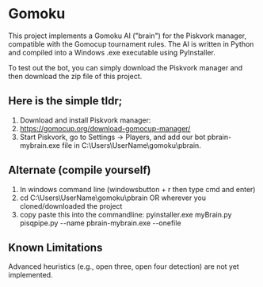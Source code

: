 # Gomoku
This project implements a Gomoku AI ("brain") for the Piskvork
manager, compatible with the Gomocup
tournament rules.
The AI is written in Python and compiled into a Windows .exe executable using PyInstaller.


To test out the bot, you can simply download the Piskvork manager and then download the zip file of this project. 

## Here is the simple tldr;
1. Download and install Piskvork manager:
2. https://gomocup.org/download-gomocup-manager/
3. Start Piskvork, go to Settings → Players, and add our bot pbrain-mybrain.exe file in  C:\Users\UserName\gomoku\pbrain.

## Alternate (compile yourself)
1. In windows command line (windowsbutton + r then type cmd and enter)
2. cd C:\Users\UserName\gomoku\pbrain OR wherever you cloned/downloaded the project
3. copy paste this into the commandline: 
 pyinstaller.exe myBrain.py pisqpipe.py --name pbrain-mybrain.exe --onefile


## Known Limitations
Advanced heuristics (e.g., open three, open four detection) are not yet implemented.